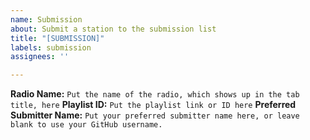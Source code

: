 ```yaml
---
name: Submission
about: Submit a station to the submission list
title: "[SUBMISSION]"
labels: submission
assignees: ''

---
```


**Radio Name:** `Put the name of the radio, which shows up in the tab title, here`
**Playlist ID:** `Put the playlist link or ID here`
**Preferred Submitter Name:** `Put your preferred submitter name here, or leave blank to use your GitHub username.`
